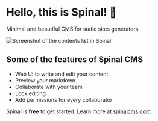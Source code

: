 # Hello, this is Spinal! 👋

Minimal and beautiful CMS for static sites generators.

![Screenshot of the contents list in Spinal](https://user-images.githubusercontent.com/988051/173890772-0a807862-c75c-4de8-a812-e98c82c19af0.jpg)

## Some of the features of Spinal CMS

- Web UI to write and edit your content
- Preview your markdown
- Collaborate with your team
- Lock editing
- Add permissions for every collaborator

Spinal is **free** to get started. Learn more at [spinalcms.com](https://spinalcms.com/).
